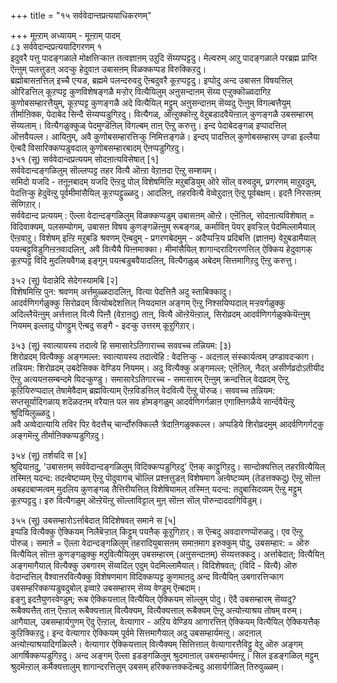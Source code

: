 +++
title = "१५ सर्ववेदान्तप्रत्ययाधिकरणम्"

+++
मूऩ्ऱाम् अध्यायम् - मूऩ्ऱाम् पादम्  
८३ सर्ववेदान्दप्रत्ययादिगरणम् १   
इदुवरै पत्तु पादङ्गळाले मोक्षत्तिऱ्काऩ तत्वज्ञाऩम् उऱुदि सॆय्यप्पट्टदु। मेल्वरुम् आऱु पादङ्गळाले परब्रह्म प्राप्ति ऎऩ्ऩुम् पलत्तुडऩ् अदऱ्कु हेदुवाऩ उबासऩम् विळक्कप्पड विरुक्किऱदु।  
ब्रह्मोबासऩत्तिल् इच्चै एऱ्पड, ब्रह्ममे पलन्दरुवदु ऎऩ्बदुवरै कूऱप्पट्टदु। इप्पोदु अन्द उबासऩ विषयत्तिल् ओरिडत्तिल् कूऱप्पट्ट कुणविशेषङ्गळै मऱ्ऱोर् वित्यैयिलुम् अऩुसन्दाऩम् सॆय्य एऱ्ऱुक्कॊळ्वदागिऱ कुणोबसम्हारत्तैयुम्, कूऱप्पट्ट कुणङ्गळै अदे वित्यैयिल् मट्टुम् अऩुसन्दाऩम् सॆय्वदु ऎऩ्ऩुम् विगल्बत्तैयुम् तीर्माऩिक्क, पेदाबेद सिन्दै सॆय्यप्पडुगिऱदु। वित्यैगळ्, ऒऩ्ऱुक्कॊऩ्ऱु वेऱुबडादवैयॆऩ्ऱाल् कुणङ्गळै उबसम्हारम् सॆय्यलाम्। वित्यैगळुक्कुळ् पेदमुण्डॆऩिल् विगल्बम् ताऩ् ऎऩ्ऱु करुत्तु। इन्द पेदाबेदङ्गळ् इप्पादत्तिल् ऒत्तवैयल्ल। आयिऩुम्, अवै कुणोबसम्हारत्तिऱ्कु निमित्तङ्गळे। इन्दप् पादत्तिल् कुणोबसम्हारम् उण्डा इल्लैया ऎऩ्बदै विसारिक्कप्पडुवदाल् कुणोबसम्हारबादम् ऎऩप्पडुगिऱदु।  
३५१ (सू) सर्ववेदान्दप्रत्ययम् सोदऩात्यविसेषात् [१]  
सर्ववेदान्दङ्गळिलुम् सॊल्लप्पट्ट तहर वित्यै ऒऩ्ऱा वेऱाऩदा ऎऩ्ऱु सम्शयम्।  
समिदो यजदि - तऩूऩबादम् यजदि ऎऩ्ऱदु पोल् विशेषमिऩ्ऱि मऱुबडियुम् ऒरे सॊल् वरुवदुम्, प्रगरणम् माऱुवदुम्, पेदत्तिऱ्कु हेदुवॆऩ्ऱु पूर्वमीमांसैयिल् कूऱप्पट्टुळ्ळदु। आदलिऩ्, तहरवित्यै वॆव्वेऱुदाऩ् ऎऩ्ऱु पूर्वबक्षम्। इदऩै निरसऩम् सॆय्गिऱार्।  
सर्ववेदान्द प्रत्ययम् : ऎल्ला वेदान्दङ्गळिलुम् विळक्कप्पडुम् उबासऩम् ऒऩ्ऱे। एऩॆऩिल्, सोदऩात्यविशेषात् = विदिवाक्यम्, पलसम्योगम्, उबासऩ विषय कुणङ्गळॆऩ्ऩुम् रूबङ्गळ्, कर्माविऩ् पॆयर् इवऱ्ऱिल् पेदमिल्लामैयाल् ऎऩ्ऱवाऱु। विशेषम् इऩ्ऱि मऱुबडि श्रवणम् ऎऩ्बदुम् - प्रगरणबेदमुम् - अदैप्पऱ्ऱिय प्रदिबत्ति (ज्ञाऩम्) वेऱुबडामैयाल् पयऩ्बट्टुविडुगिऩ्ऱऩवादलिऩ्, अवै वित्यैयै पिऩ्ऩमाक्का। मीमांसैयिल् शागान्दरादिगरणत्तिल् ऐक्किय हेदुवागक् कूऱप्पट्ट विदि मुदलियवैगळ् इङ्गुम् पयऩ्बडुबवैयादलिऩ्, वित्यैगळुळ् अबेदम् सित्तमागिऱदु ऎऩ्ऱु करुत्तु।

३५२ (सू) पेदान्नेदि सेदेगस्यामबि [२]   
विशेषमिऩ्ऱि पुन: श्रवणम् अर्त्तमुळ्ळदादलिऩ्, वित्या पेदत्तिऩै अदु स्ताबिक्कादु।  
आदर्वणिगर्गळुक्कु सिरोव्रदम् वित्योबदेशत्तिल् नियदमाऩ अङ्गम् ऎऩ्ऱु निश्सयिप्पदाल् मऱ्ऱवर्गळुक्कु अदिल्लैयॆऩ्ऩुम् अर्त्तत्ताल् वित्यै पिऩ्ऩै (वेऱाऩदु) ताऩ्, वित्यै ऒऩ्ऱेयॆऩ्ऱाल्, सिरोव्रदम् आदर्वणिगर्गळुक्केयॆऩ्ऩुम् नियमम् इल्लादु पोगट्टुम् ऎऩ्बदु सङ्गै - इदऱ्कु उत्तरम् कूऱुगिऱार्।

३५३ (सू) स्वात्यायस्य तदात्वे हि समासारेऽतिगाराच्च सववच्च तन्नियम: [३)   
शिरोव्रदम् वित्यैक्कु अङ्गमल्ल: स्वात्यायस्य तदात्वेहि : वेदत्तिऱ्कु - अदऩाल् संस्कार्यत्वम् उण्डावदऱ्काग। तन्नियम: शिरोव्रदम् उबदेसिक्क वेण्डिय नियमम्। अदु वित्यैक्कु अङ्गमल्ल; एऩॆऩिल्, नैदत् असीर्णव्रदोऽतीयीद ऎऩ्ऱु अत्ययऩसम्बन्दमे यिदऱ्कुण्डु। समासारेऽतिगारच्च - समासारम् ऎऩ्ऩुम् क्रन्दत्तिल् वेदव्रदम् ऎऩ्ऱु कूऱियिरुप्पदाल् तेषामेवैदाम् ब्रह्मवित्याम् ऎऩ्ऱविडत्तिल् वेदवित्यै ऎऩ्ऱु पॊरुळ्। सववच्च तन्नियम: सप्तसूर्यादिगळाय् शदॆळदऩम् वरैयाऩ पल सव होमङ्गळुम् आदर्वणिगर्गळाऩ एगाक्ऩिगळैये सार्न्दवैयॆऩ्ऱु श्रुदियिलुळ्ळदु।  
अवै अव्वेदात्यायि तविर पिऱ वेदत्तैच् चार्न्दोरुक्किल्लै त्रेदाऩिगळुक्कल्ल। अप्पडिये शिरोव्रदमुम् आदर्वणिगर्गट्कु अङ्गमॆऩ्ऱु तीर्माऩिक्कप्पडुगिऱदु।

३५४ (सू) तर्शयदि स [४]   
श्रुदियाऩदु, 'उबासऩम् सर्ववेदान्दङ्गळिलुम् विदिक्कप्पडुगिऱदु' ऎऩक् काट्टुगिऱदु। सान्दोक्यत्तिल् तहरवित्यैयिल् तस्मिऩ् यदन्द: तदऩ्वेष्टव्यम् ऎऩ्ऱु पॊदुवागच् चॊल्लि प्रश्ऩत्तुडऩ् विशेषमाग अऩ्वेष्टव्यम् (तेडत्तक्कदु) ऎऩ्ऱु सॊऩ्ऩ अबहदबाप्मत्वम् मुदलिय कुणङ्गळ् तैत्तिरीयत्तिल् विशेषियामल् तस्मिऩ् यदन्द: तदुबासिदव्यम् ऎऩ्ऱु मट्टुम् कूऱप्पट्टदु। इरु वित्यैगळुम् ऒऩ्ऱेयॆऩ्ऱु सॊल्लाविट्टाल् मुऩ् सॊऩ्ऩ सॊल् पॊरुन्दाददागिविडुम्।

३५५ (सू) उबसम्हारोऽर्त्ताबेदात् विदिशेषवत् समाने स [५]  
इप्पडि वित्यैक्कु ऐक्कियम् निलैबॆऱ्ऱाल् किट्टुम् पयऩैक् कूऱुगिऱार्। स ऎऩ्बदु अवदारणप्पॊरुळदु। एव ऎऩ्ऱु पॊरुळ्। समाऩे = ऎल्ला वेदान्दङ्गळिलुम् तहरादियुबासऩम् समाऩमाग इरुक्कुम् पोदु, उबसम्हार: = ऒरु वित्यैयिल् सॊऩ्ऩ कुणङ्गळुक्कु मऱुवित्यैयिलुम् उबसम्हारम् (अऩुसन्दाऩम्) सॆय्यत्तक्कदु। अर्त्ताबेदात्; वित्यैयिऩ् अङ्गमागैयाल् वित्यैक्कु उबगारम् सॆय्वदिल् एदुम् पेदमिल्लामैयाल्। विदिशेषवत्; (विदि - वित्यै) ऒरु वेदान्दत्तिल् वैश्वाऩरवित्यैक्कु विशेषणमाग विदिक्कप्पट्ट कुणमाऩदु अन्द वित्यैयिऩ् उबगारत्तिऱ्काग उबसम्हरिक्कप्पडुवदुबोल् इव्वाऱे उबसम्हारम् सॆय्य वेण्डुम् ऎऩ्बदाम्।  
इङ्गु इदऩैयुणरवेण्डुम्; रूब ऐक्कियत्ताल् वित्यैयिल् ऐक्कियम् सॊल्लुम् पोदु। ऎदै उबसम्हारम् सॆय्वदु? रूबैक्यत्तैत् ताऩ् ऎऩ्ऱाल् रूबैक्यत्ताल् वित्यैक्यम्, वित्यैक्यत्ताल् रूबैक्यम् ऎऩ्ऱु अऩ्योऩ्याश्रय तोषम् वरुम्। आगैयाल्, उबसम्हार्यगुणम् ऎदु ऎऩ्ऱाल्, वेत्यागार - अऱिय वेण्डिय आगारत्तिऩ् ऐक्कियम् वित्यैयिल् ऐक्कियत्तैक् कुऱिक्किऱदु। इन्द वेत्यागार ऐक्कियम् पूर्वमे सित्तमागैयाल् अदु उबसम्हार्यमऩ्ऱु। अदऩाल् अऩ्योऩ्याश्रयादिगळिल्लै। वेत्यागार ऐक्कियत्ताल् वित्यैक्यम् सित्तित्ताल् वेत्यागारत्तैविट्टु वेऱु ऒरु अङ्गम् आगर्षिक्कप्पडुगिऱदु। अन्द अङ्गम् ऎल्ला इडङ्गळिलुम् श्रुदमाऩाल् उबसम्हार्यमऩ्ऱु। सिल इडङ्गळिल् मट्टुम् श्रुदमॆऩ्ऱाल् कर्मैक्यत्तालुम् शागान्दरत्तिलुम् उबसम् हरिक्कत्तक्कदॆऩ्बदु आसार्यर्गळिऩ् तिरुवुळ्ळम्।

